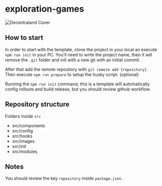 # exploration-games

![Decentraland Cover](https://decentraland.org/og.jpg)

## How to start

In order to start with the template, clone the project in your local an execute `npm run init` in your PC. You'll need to write the project name, then it will remove the `.git` folder and init with a new git with an initial commit.

After that add the remote repository with `git remote add {repository}`.
Then execute `npm run prepare` to setup the husky script. (optional)

Running the `npm run init` command, this is a template will automatically config rollouts and build release, but you should review github workflow.

## Repository structure

Folders inside `src`

- src/components
- src/config
- src/hooks
- src/images
- src/intl
- src/modules

## Notes

You should review the key `repository` inside `package.json`.
